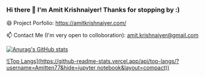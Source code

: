 ### Hi there 👋 I'm Amit Krishnaiyer! Thanks for stopping by :)

😄 Project Porfolio: https://amitkrishnaiyer.com/

📫 Contact Me (I'm very open to colloboration): amit.krishnaiyer@gmail.com

[![Anurag's GitHub stats](https://github-readme-stats.vercel.app/api?username=Amitten77)](https://github.com/anuraghazra/github-readme-stats)


[![Top Langs](https://github-readme-stats.vercel.app/api/top-langs/?username=Amitten77&hide=jupyter notebook&layout=compact))](https://github.com/anuraghazra/github-readme-stats)


<!--
**Amitten77/Amitten77** is a ✨ _special_ ✨ repository because its `README.md` (this file) appears on your GitHub profile.

Here are some ideas to get you started:

- 🔭 I’m currently working on ...
- 🌱 I’m currently learning ...
- 👯 I’m looking to collaborate on ...
- 🤔 I’m looking for help with ...
- 💬 Ask me about ...
- 📫 How to reach me: ...
- 😄 Pronouns: ...
- ⚡ Fun fact: ...
-->
